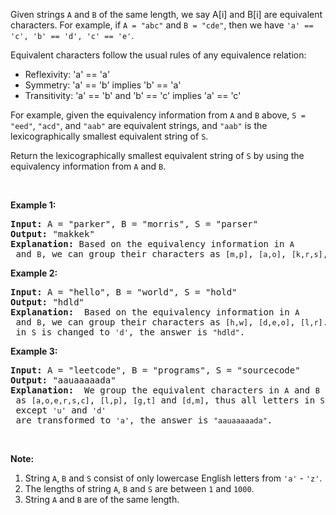 <div><p>Given strings <code>A</code> and <code>B</code> of the same length, we say A[i] and B[i] are equivalent characters. For example, if <code>A = "abc"</code> and <code>B = "cde"</code>, then we have <code>'a' == 'c', 'b' == 'd', 'c' == 'e'</code>.</p>

<p>Equivalent characters follow the usual rules of any equivalence relation:</p>

<ul>
	<li>Reflexivity: 'a' == 'a'</li>
	<li>Symmetry: 'a' == 'b' implies 'b' == 'a'</li>
	<li>Transitivity: 'a' == 'b' and 'b' == 'c' implies 'a' == 'c'</li>
</ul>

<p>For example, given the equivalency information from <code>A</code> and <code>B</code> above, <code>S = "eed"</code>, <code>"acd"</code>, and <code>"aab"</code> are equivalent strings, and <code>"aab"</code> is the lexicographically smallest equivalent string of <code>S</code>.</p>

<p>Return the lexicographically smallest equivalent string of <code>S</code> by using the equivalency information from <code>A</code> and <code>B</code>.</p>

<p>&nbsp;</p>

<p><strong>Example 1:</strong></p>

<pre><strong>Input: </strong>A = <span id="example-input-1-1">"parker"</span>, B = <span id="example-input-1-2">"morris"</span>, S = <span id="example-input-1-3">"parser"</span>
<strong>Output: </strong><span id="example-output-1">"makkek"</span>
<strong>Explanation:</strong> Based on the equivalency information in <code>A</code> and <code>B</code>, we can group their characters as <code>[m,p]</code>, <code>[a,o]</code>, <code>[k,r,s]</code>, <code>[e,i]</code>. The characters in each group are equivalent and sorted in lexicographical order. So the answer is <code>"makkek"</code>.
</pre>

<p><strong>Example 2:</strong></p>

<pre><strong>Input: </strong>A = <span id="example-input-2-1">"hello"</span>, B = <span id="example-input-2-2">"world"</span>, S = <span id="example-input-2-3">"hold"</span>
<strong>Output: </strong><span id="example-output-2">"hdld"</span>
<strong>Explanation: </strong> Based on the equivalency information in <code>A</code> and <code>B</code>, we can group their characters as <code>[h,w]</code>, <code>[d,e,o]</code>, <code>[l,r]</code>. So only the second letter <code>'o'</code> in <code>S</code> is changed to <code>'d'</code>, the answer is <code>"hdld"</code>.
</pre>

<p><strong>Example 3:</strong></p>

<pre><strong>Input: </strong>A = <span id="example-input-3-1">"leetcode"</span>, B = <span id="example-input-3-2">"programs"</span>, S = <span id="example-input-3-3">"sourcecode"</span>
<strong>Output: </strong><span id="example-output-3">"aauaaaaada"</span>
<strong>Explanation: </strong> We group the equivalent characters in <code>A</code> and <code>B</code> as <code>[a,o,e,r,s,c]</code>, <code>[l,p]</code>, <code>[g,t]</code> and <code>[d,m]</code>, thus all letters in <code>S</code> except <code>'u'</code> and <code>'d'</code> are transformed to <code>'a'</code>, the answer is <code>"aauaaaaada"</code>.
</pre>

<p>&nbsp;</p>

<p><strong>Note:</strong></p>

<ol>
	<li>String <code>A</code>, <code>B</code> and <code>S</code> consist of only lowercase English letters from <code>'a'</code> - <code>'z'</code>.</li>
	<li>The lengths of string <code>A</code>, <code>B</code> and <code>S</code> are between <code>1</code> and <code>1000</code>.</li>
	<li>String <code>A</code> and <code>B</code> are of the same length.</li>
</ol></div>